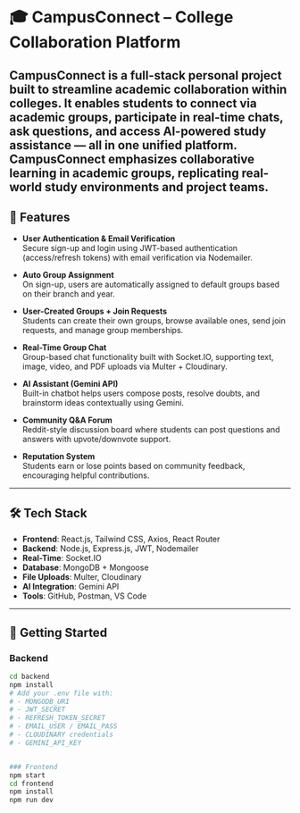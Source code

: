 # 🎓 CampusConnect – College Collaboration Platform

CampusConnect is a full-stack **personal project** built to streamline academic collaboration within colleges. It enables students to connect via academic groups, participate in real-time chats, ask questions, and access AI-powered study assistance — all in one unified platform.
CampusConnect emphasizes collaborative learning in academic groups, replicating real-world study environments and project teams.
---

## 🚀 Features

- **User Authentication & Email Verification**  
  Secure sign-up and login using JWT-based authentication (access/refresh tokens) with email verification via Nodemailer.

- **Auto Group Assignment**  
  On sign-up, users are automatically assigned to default groups based on their branch and year.

- **User-Created Groups + Join Requests**  
  Students can create their own groups, browse available ones, send join requests, and manage group memberships.

- **Real-Time Group Chat**  
  Group-based chat functionality built with Socket.IO, supporting text, image, video, and PDF uploads via Multer + Cloudinary.

- **AI Assistant (Gemini API)**  
  Built-in chatbot helps users compose posts, resolve doubts, and brainstorm ideas contextually using Gemini.

- **Community Q&A Forum**  
  Reddit-style discussion board where students can post questions and answers with upvote/downvote support.

- **Reputation System**  
  Students earn or lose points based on community feedback, encouraging helpful contributions.

---

## 🛠️ Tech Stack

- **Frontend**: React.js, Tailwind CSS, Axios, React Router  
- **Backend**: Node.js, Express.js, JWT, Nodemailer  
- **Real-Time**: Socket.IO  
- **Database**: MongoDB + Mongoose  
- **File Uploads**: Multer, Cloudinary  
- **AI Integration**: Gemini API  
- **Tools**: GitHub, Postman, VS Code

---

## 🔧 Getting Started

### Backend

```bash
cd backend
npm install
# Add your .env file with:
# - MONGODB_URI
# - JWT_SECRET
# - REFRESH_TOKEN_SECRET
# - EMAIL_USER / EMAIL_PASS
# - CLOUDINARY credentials
# - GEMINI_API_KEY


### Frontend
npm start
cd frontend
npm install
npm run dev
